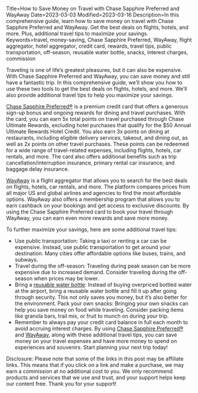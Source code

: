 Title=How to Save Money on Travel with Chase Sapphire Preferred and WayAway
Date=2023-03-03
Modified=2023-03-16
Description=In this comprehensive guide, learn how to save money on travel with Chase Sapphire Preferred and WayAway. Get the best deals on flights, hotels, and more. Plus, additional travel tips to maximize your savings.
Keywords=travel, money-saving, Chase Sapphire Preferred, WayAway, flight aggregator, hotel aggregator, credit card, rewards, travel tips, public transportation, off-season, reusable water bottle, snacks, interest charges, commission

Traveling is one of life’s greatest pleasures, but it can also be expensive. With Chase Sapphire Preferred and WayAway, you can save money and still have a fantastic trip. In this comprehensive guide, we’ll show you how to use these two tools to get the best deals on flights, hotels, and more. We’ll also provide additional travel tips to help you maximize your savings.

[Chase Sapphire Preferred®](https://www.referyourchasecard.com/6f/X7LWECUQM0) is a premium credit card that offers a generous sign-up bonus and ongoing rewards for dining and travel purchases. With the card, you can earn 5x total points on travel purchased through Chase Ultimate Rewards, excluding hotel purchases that qualify for the $50 Annual Ultimate Rewards Hotel Credit. You also earn 3x points on dining at restaurants, including eligible delivery services, takeout, and dining out, as well as 2x points on other travel purchases. These points can be redeemed for a wide range of travel-related expenses, including flights, hotels, car rentals, and more. The card also offers additional benefits such as trip cancellation/interruption insurance, primary rental car insurance, and baggage delay insurance.

[WayAway](https://tp.media/click?shmarker=411674&promo_id=5761&source_type=link&type=click&campaign_id=200&trs=210863) is a flight aggregator that allows you to search for the best deals on flights, hotels, car rentals, and more. The platform compares prices from all major US and global airlines and agencies to find the most affordable options. WayAway also offers a membership program that allows you to earn cashback on your bookings and get access to exclusive discounts. By using the Chase Sapphire Preferred card to book your travel through WayAway, you can earn even more rewards and save more money.

To further maximize your savings, here are some additional travel tips:

- Use public transportation: Taking a taxi or renting a car can be expensive. Instead, use public transportation to get around your destination. Many cities offer affordable options like buses, trains, and subways.
- Travel during the off-season: Traveling during peak season can be more expensive due to increased demand. Consider traveling during the off-season when prices may be lower.
- Bring a [reusable water bottle](https://amzn.to/3Yp4m4P): Instead of buying overpriced bottled water at the airport, bring a reusable water bottle and fill it up after going through security. This not only saves you money, but it’s also better for the environment.
Pack your own snacks: Bringing your own snacks can help you save money on food while traveling. Consider packing items like granola bars, trail mix, or fruit to munch on during your trip.
- Remember to always pay your credit card balance in full each month to avoid accruing interest charges. By using [Chase Sapphire Preferred®](https://www.referyourchasecard.com/6f/X7LWECUQM0) and [WayAway](https://tp.media/click?shmarker=411674&promo_id=5761&source_type=link&type=click&campaign_id=200&trs=210863), along with these additional travel tips, you can save money on your travel expenses and have more money to spend on experiences and souvenirs. Start planning your next trip today!

Disclosure: Please note that some of the links in this post may be affiliate links. This means that if you click on a link and make a purchase, we may earn a commission at no additional cost to you. We only recommend products and services that we use and trust, and your support helps keep our content free. Thank you for your support!